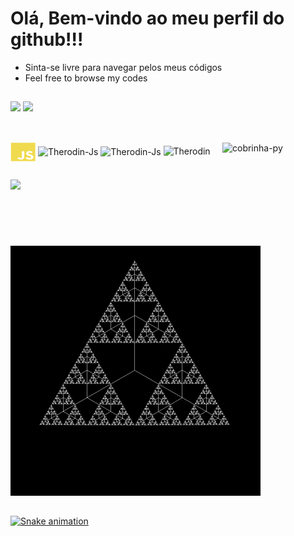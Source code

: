 # Olá, Bem-vindo ao meu perfil do github!!!
- Sinta-se livre para navegar pelos meus códigos
- Feel free to browse my codes
##

<div>
  <img height="150em" src="https://github-readme-stats.vercel.app/api?username=Therodin&show_icons=true&theme=tokyonight&include_all_commits=true&count_private=true"/>
  <img height="150em" src="https://github-readme-stats.vercel.app/api/top-langs/?username=Therodin&langs_count=4&theme=tokyonight&layout=compact"/>
</div>

##

<div style:"display: inline_block"><br>
<img align="center" alt="Therodin-Js" height="30" width="40" src="https://raw.githubusercontent.com/devicons/devicon/master/icons/javascript/javascript-plain.svg">
<img align="center" alt="Therodin-Js" height="30" width="50" src=https://img.shields.io/badge/Python-3776AB?style=for-the-badge&logo=python&logoColor=white>
<img align="center" alt="Therodin-Js" height="30" width="50" src=https://img.shields.io/badge/C-00599C?style=for-the-badge&logo=c&logoColor=blue>
<img align="right" alt="cobrinha-py" height="165" width="165" src=https://cdn.discordapp.com/attachments/449738304145850398/916494140391444561/7ff2fb665ecc0df9a22ad4a3b9a0ee29.jpg>
<img src="https://komarev.com/ghpvc/?username=Therodin&color=blue" alt="Therodin" /> 
</div>

##

<div>
  <a href="https://www.linkedin.com/in/gabriel-messias-80a29b215/">
    <img src=https://img.shields.io/badge/LinkedIn-0077B5?style=for-the-badge&logo=linkedin&logoColor=white>
    <img src=https://raw.githubusercontent.com/fawzeus/fawzeus/main/Fractal_tree.gif>
</div>
  
##
  
![Snake animation](https://github.com/Therodin/Therodin/blob/output/github-contribution-grid-snake.svg)
